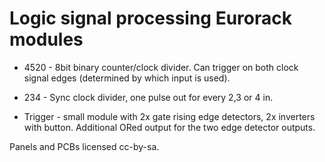 Logic signal processing Eurorack modules
========================================

* 4520 - 8bit binary counter/clock divider. Can trigger on both clock signal edges (determined by which input is used). 

* 234 - Sync clock divider, one pulse out for every 2,3 or 4 in. 

* Trigger - small module with 2x gate rising edge detectors, 2x inverters with button. Additional ORed output for the two edge detector outputs.

Panels and PCBs licensed cc-by-sa. 

